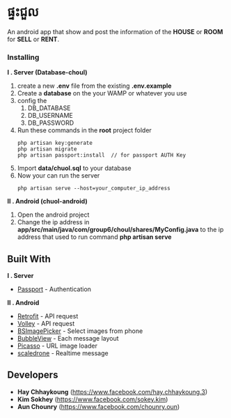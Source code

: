 
# ផ្ទះជួល​

An android app that show and post the information of the **HOUSE** or **ROOM** for **SELL** or **RENT**.

### Installing
**I . Server (Database-choul)**
 1. create a new **.env** file from the existing **.env.example**
 2. Create a **database** on the your WAMP or whatever you use 
 3. config the 
	1. DB_DATABASE
	2. DB_USERNAME
	3. DB_PASSWORD
 4. Run these commands in the **root** project folder
	```
	php artisan key:generate
	php artisan migrate
	php artisan passport:install  // for passport AUTH Key
	```
 5. Import **data/chuol.sql** to your database
 6. Now your can run the server
	```
	php artisan serve --host=your_computer_ip_address
	```


**II . Android (chuol-android)**
 1. Open the android project
 2. Change the ip address in **app/src/main/java/com/group6/choul/shares/MyConfig.java** to the ip address that used to run command **php artisan serve**


## Built With
**I . Server**
* [Passport](https://laravel.com/docs/5.8/passport) - Authentication 


**II . Android**
* [Retrofit](https://github.com/square/retrofit) - API request
* [Volley](https://developer.android.com/training/volley) - API request
* [ BSImagePicker](https://github.com/mikaoj/BSImagePicker) - Select images from phone
*  [ BubbleView](https://github.com/lguipeng/BubbleView) - Each message layout
* [ Picasso](https://github.com/lguipeng/BubbleView) - URL image loader
* [ scaledrone](https://www.scaledrone.com/) - Realtime message



## Developers

* **Hay Chhaykoung** (https://www.facebook.com/hay.chhaykoung.3)
* **Kim Sokhey** (https://www.facebook.com/sokey.kim)
* **Aun Chounry** (https://www.facebook.com/chounry.oun)


